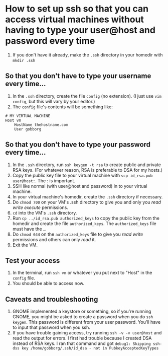 # How to set up ssh so that you can access virtual machines without having to type your user@host and password every time
1. If you don't have it already, make the `.ssh` directory in your homedir with `mkdir .ssh`

## So that you don't have to type your username every time...
1. In the `.ssh` directory, create the file `config` (no extension).
	(I just use `vim config`, but this will vary by your editor.)
2. The `config` file's contents will be something like:

```
# MY VIRTUAL MACHINE
Host vm
	HostName thehostname.com
	User gobborg
```

## So that you don't have to type your password every time...
1. In the `.ssh` directory, run `ssh keygen -t rsa` to create public and private RSA keys.
	(For whatever reason, RSA is preferable to DSA for my hosts.)
2. Copy the public key file to your virtual machine with `scp id_rsa.pub user@host:`. The : is important.
3. SSH like normal (with user@host and password) in to your virtual machine.
4. In your virtual machine's homedir, create the `.ssh` directory if necessary.
5. Do `chmod 700` on your VM's .ssh directory to give you and only you *read write execute* permissions.
6. `cd` into the VM's `.ssh` directory.
7. Run `cp ../id_rsa.pub authorized_keys` to copy the public key from the homedir and create the file `authorized_keys`. The `authorized_keys` file must have the \_.
8. Do `chmod 644` on the `authorized_keys` file to give you *read write* permissions and others can only *read* it.
9. Exit the VM.

## Test your access
1. In the terminal, run `ssh vm` or whatever you put next to "Host" in the `config` file.
2. You should be able to access now.

## Caveats and troubleshooting
1. GNOME implemented a keystore or something, so if you're running GNOME, you might be asked to create a password when you do `ssh keygen`. This password is different from your user password. You'll have to input that password when you ssh.
2. If you have trouble gaining access, try running `ssh -v -v user@host` and read the output for errors.
	I first had trouble because I created DSA instead of RSA keys. I ran that command and got `debug1: Skipping ssh-dss key /home/gobborg/.ssh/id_dsa - not in PubkeyAcceptedKeyTypes`
